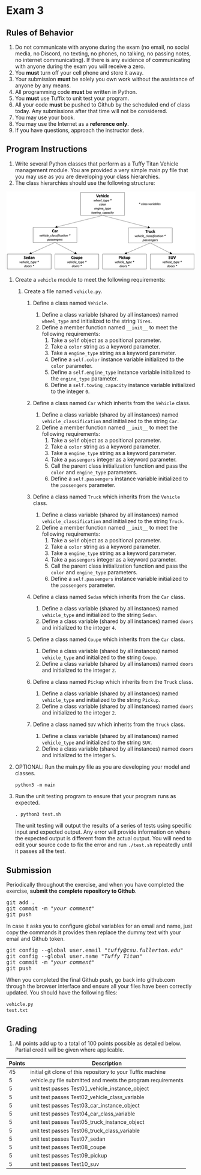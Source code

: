 # Exam 3

## Rules of Behavior
1. Do not communicate with anyone during the exam (no email, no social media, no Discord, no texting, no phones, no talking, no passing notes, no internet communicating).  If there is any evidence of communicating with anyone during the exam you will receive a zero.
1. You **must** turn off your cell phone and store it away.
1. Your submission **must** be solely you own work without the assistance of anyone by any means.
1. All programming code **must** be written in Python.
1. You **must** use Tuffix to unit test your program.
1. All your code **must** be pushed to Github by the scheduled end of class today.  Any submissions after that time will not be considered.
1. You may use your book.
1. You may use the Internet as a **reference only**.
1. If you have questions, approach the instructor desk.
     
## Program Instructions
1. Write several Python classes that perform as a Tuffy Titan Vehicle management module.  You are provided a very simple main.py file that you may use as you are developing your class hierarchies.
1. The class hierarchies should use the following structure:

<p align="center">
  <img src="./exam03a_graphics.png" width="600" title="Hierarchy Diagram">
</p>

1. Create a `vehicle` module to meet the following requirements:
     1. Create a file named `vehicle.py`.
          1. Define a class named `Vehicle`.
               1. Define a class variable (shared by all instances) named `wheel_type` and initialized to the string `Tires`.   
               1. Define a member function named `__init__` to meet the following requirements:
                    1. Take a `self` object as a positional parameter.
                    1. Take a `color` string as a keyword parameter.
                    1. Take a `engine_type` string as a keyword parameter.
                    1. Define a `self.color` instance variable initialized to the `color` parameter.
                    1. Define a `self.engine_type` instance variable initialized to the `engine_type` parameter.
                    1. Define a `self.towing_capacity` instance variable initialized to the integer `0`.

          1. Define a class named `Car` which inherits from the `Vehicle` class.
               1. Define a class variable (shared by all instances) named `vehicle_classification` and initialized to the string `Car`.   
               1. Define a member function named `__init__` to meet the following requirements:
                    1. Take a `self` object as a positional parameter.
                    1. Take a `color` string as a keyword parameter.
                    1. Take a `engine_type` string as a keyword parameter.
                    1. Take a `passengers` integer as a keyword parameter.
                    1. Call the parent class initialization function and pass the `color` and `engine_type` parameters.
                    1. Define a `self.passengers` instance variable initialized to the `passengers` parameter.

          1. Define a class named `Truck` which inherits from the `Vehicle` class.
               1. Define a class variable (shared by all instances) named `vehicle_classification` and initialized to the string `Truck`.   
               1. Define a member function named `__init__` to meet the following requirements:
                    1. Take a `self` object as a positional parameter.
                    1. Take a `color` string as a keyword parameter.
                    1. Take a `engine_type` string as a keyword parameter.
                    1. Take a `passengers` integer as a keyword parameter.
                    1. Call the parent class initialization function and pass the `color` and `engine_type` parameters.
                    1. Define a `self.passengers` instance variable initialized to the `passengers` parameter.

          1. Define a class named `Sedan` which inherits from the `Car` class.
               1. Define a class variable (shared by all instances) named `vehicle_type` and initialized to the string `Sedan`.   
               1. Define a class variable (shared by all instances) named `doors` and initialized to the integer `4`.   

          1. Define a class named `Coupe` which inherits from the `Car` class.
               1. Define a class variable (shared by all instances) named `vehicle_type` and initialized to the string `Coupe`.   
               1. Define a class variable (shared by all instances) named `doors` and initialized to the integer `2`.   

          1. Define a class named `Pickup` which inherits from the `Truck` class.
               1. Define a class variable (shared by all instances) named `vehicle_type` and initialized to the string `Pickup`.   
               1. Define a class variable (shared by all instances) named `doors` and initialized to the integer `2`.   

          1. Define a class named `SUV` which inherits from the `Truck` class.
               1. Define a class variable (shared by all instances) named `vehicle_type` and initialized to the string `SUV`.   
               1. Define a class variable (shared by all instances) named `doors` and initialized to the integer `5`.   


1. OPTIONAL: Run the main.py file as you are developing your model and classes.

    ```
    python3 -m main
    ```

1. Run the unit testing program to ensure that your program runs as expected.

    ```
    . python3 test.sh
    ```
       
    The unit testing will output the results of a series of tests using specific input and expected output.  Any error will provide information on where the expected output is different from the actual output.  You will need to edit your source code to fix the error and run `./test.sh` repeatedly until it passes all the test.

## Submission
Periodically throughout the exercise, and when you have completed the exercise, **submit the complete repository to Github**.

   <pre>git add .<br>git commit -m "<i>your comment</i>"<br>git push</pre>

In case it asks you  to configure global variables for an email and name, just copy the commands it provides then replace the dummy text with your email and Github token.

   <pre>git config --global user.email "<i>tuffy@csu.fullerton.edu</i>"<br>git config --global user.name "<i>Tuffy Titan</i>"<br>git commit -m "<i>your comment</i>"<br>git push</pre>

When you completed the final Github push, go back into github.com through the browser interface and ensure all your files have been correctly updated.  You should have the following files:
```
vehicle.py
test.txt
```
    
## Grading
1. All points add up to a total of 100 points possible as detailed below.  Partial credit will be given where applicable.

| Points | Description |
| --- | --- |
|45|initial git clone of this repository to your Tuffix machine|
|5|vehicle.py file submitted and meets the program requirements |
|5|unit test passes Test01_vehicle_instance_object|
|5|unit test passes Test02_vehicle_class_variable|
|5|unit test passes Test03_car_instance_object|
|5|unit test passes Test04_car_class_variable|
|5|unit test passes Test05_truck_instance_object|
|5|unit test passes Test06_truck_class_variable|
|5|unit test passes Test07_sedan|
|5|unit test passes Test08_coupe|
|5|unit test passes Test09_pickup|
|5|unit test passes Test10_suv|

